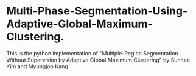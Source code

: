 # Multi-Phase-Segmentation-Using-Adaptive-Global-Maximum-Clustering.
This is the python implementation of "Multiple-Region Segmentation Without Supervision by Adaptive Global Maximum Clustering"
by Sunhee Kim and Myungjoo Kang
